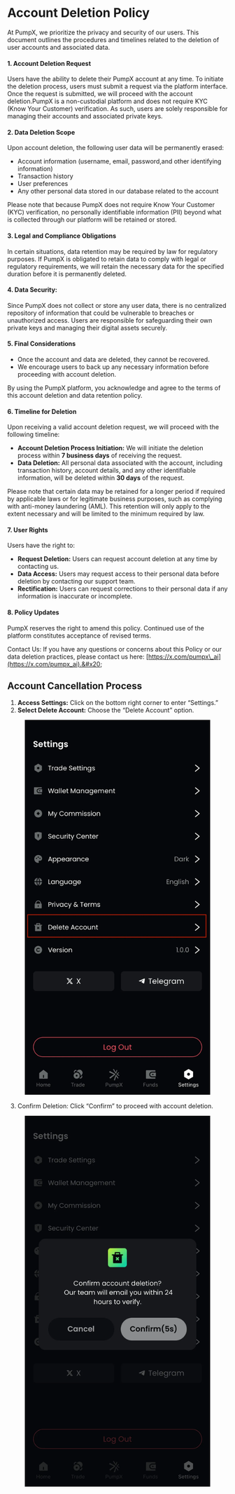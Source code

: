 # Account Deletion Policy

At PumpX, we prioritize the privacy and security of our users. This document outlines the procedures and timelines related to the deletion of user accounts and associated data.

#### 1. **Account Deletion Request**

Users have the ability to delete their PumpX account at any time. To initiate the deletion process, users must submit a request via the platform interface. Once the request is submitted, we will proceed with the account deletion.PumpX is a non-custodial platform and does not require KYC (Know Your Customer) verification. As such, users are solely responsible for managing their accounts and associated private keys.

#### **2. Data Deletion Scope**

Upon account deletion, the following user data will be permanently erased:

* Account information (username, email, password,and other identifying information)
* Transaction history
* User preferences
* Any other personal data stored in our database related to the account

Please note that because PumpX does not require Know Your Customer (KYC) verification, no personally identifiable information (PII) beyond what is collected through our platform will be retained or stored.

#### **3. Legal and Compliance Obligations**

In certain situations, data retention may be required by law for regulatory purposes. If PumpX is obligated to retain data to comply with legal or regulatory requirements, we will retain the necessary data for the specified duration before it is permanently deleted.

#### **4. Data Security:**

Since PumpX does not collect or store any user data, there is no centralized repository of information that could be vulnerable to breaches or unauthorized access. Users are responsible for safeguarding their own private keys and managing their digital assets securely.

#### 5. **Final Considerations**

* Once the account and data are deleted, they cannot be recovered.
* We encourage users to back up any necessary information before proceeding with account deletion.

By using the PumpX platform, you acknowledge and agree to the terms of this account deletion and data retention policy.

#### **6. Timeline for Deletion**

Upon receiving a valid account deletion request, we will proceed with the following timeline:

* **Account Deletion Process Initiation:** We will initiate the deletion process within **7 business days** of receiving the request.
* **Data Deletion:** All personal data associated with the account, including transaction history, account details, and any other identifiable information, will be deleted within **30 days** of the request.

Please note that certain data may be retained for a longer period if required by applicable laws or for legitimate business purposes, such as complying with anti-money laundering (AML). This retention will only apply to the extent necessary and will be limited to the minimum required by law.

#### **7. User Rights**

Users have the right to:

* **Request Deletion:** Users can request account deletion at any time by contacting us.
* **Data Access:** Users may request access to their personal data before deletion by contacting our support team.
* **Rectification:** Users can request corrections to their personal data if any information is inaccurate or incomplete.

#### **8. Policy Updates**

PumpX reserves the right to amend this policy. Continued use of the platform constitutes acceptance of revised terms.

Contact Us: If you have any questions or concerns about this Policy or our data deletion practices, please contact us here: [https://x.com/pumpx\_ai](https://x.com/pumpx_ai).&#x20;

## **Account Cancellation Process**

1. **Access Settings:** Click on the bottom right corner to enter “Settings.”
2. **Select Delete Account:** Choose the “Delete Account” option.

<figure><img src="../.gitbook/assets/image (9).png" alt=""><figcaption></figcaption></figure>

3. Confirm Deletion: Click “Confirm” to proceed with account deletion.

<figure><img src="../.gitbook/assets/image (1) (1).png" alt=""><figcaption></figcaption></figure>
